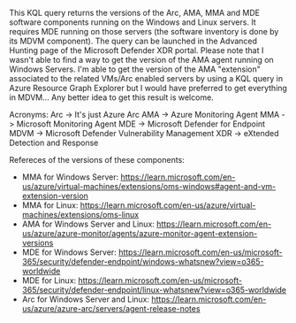 This KQL query returns the versions of the Arc, AMA, MMA and MDE software components running on the Windows and Linux servers.
It requires MDE running on those servers (the software inventory is done by its MDVM component). The query can be launched in the Advanced Hunting page of the Microsoft Defender XDR portal.
Please note that I wasn't able to find a way to get the version of the AMA agent running on Windows Servers. I'm able to get the version of the AMA "extension" associated to the related VMs/Arc enabled servers by using a KQL query in Azure Resource Graph Explorer but I would have preferred to get everything in MDVM... Any better idea to get this result is welcome.

Acronyms:
Arc -> It's just Azure Arc
AMA -> Azure Monitoring Agent
MMA -> Microsoft Monitoring Agent
MDE -> Microsoft Defender for Endpoint
MDVM -> Microsoft Defender Vulnerability Management
XDR -> eXtended Detection and Response

Refereces of the versions of these components: 
* MMA for Windows Server: https://learn.microsoft.com/en-us/azure/virtual-machines/extensions/oms-windows#agent-and-vm-extension-version
* MMA for Linux: https://learn.microsoft.com/en-us/azure/virtual-machines/extensions/oms-linux
* AMA for Windows Server  and Linux: https://learn.microsoft.com/en-us/azure/azure-monitor/agents/azure-monitor-agent-extension-versions
* MDE for Windows Server: https://learn.microsoft.com/en-us/microsoft-365/security/defender-endpoint/windows-whatsnew?view=o365-worldwide
* MDE for Linux: https://learn.microsoft.com/en-us/microsoft-365/security/defender-endpoint/linux-whatsnew?view=o365-worldwide
* Arc for Windows Server and Linux: https://learn.microsoft.com/en-us/azure/azure-arc/servers/agent-release-notes

